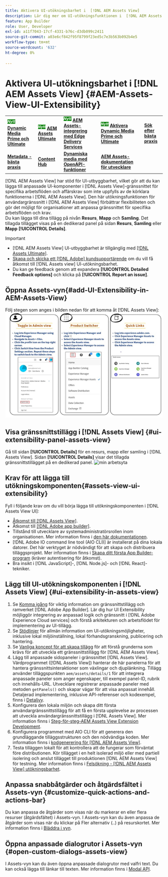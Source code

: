```yaml
---
title: Aktivera UI-utökningsbarhet i  [!DNL AEM Assets View]
description: Lär dig mer om UI-utökningsfunktionen i  [!DNL AEM Assets View]. [!DNL AEM Assets View] gränssnittet gör att du kan lägga till anpassade gränssnittskomponenter som uppfyller specifika affärsbehov.
feature: App Builder
role: User, Developer
exl-id: a11f7043-17cf-4331-b76c-d3db099c2411
source-git-commit: a03e6cf842f95f8799f23ed5c7e3b563b092b4e5
workflow-type: tm+mt
source-wordcount: '632'
ht-degree: 0%

---
```


# Aktivera UI-utökningsbarhet i [!DNL AEM Assets View] {#AEM-Assets-View-UI-Extensibility}

<table>
    <tr>
        <td>
            <sup style= "background-color:#008000; color:#FFFFFF; font-weight:bold"><i>Nytt</i></sup> <a href="/help/assets/dynamic-media/dm-prime-ultimate.md"><b>Dynamic Media Prime och Ultimate</b></a>
        </td>
        <td>
            <sup style= "background-color:#008000; color:#FFFFFF; font-weight:bold"><i>Nytt</i></sup> <a href="/help/assets/assets-ultimate-overview.md"><b>AEM Assets Ultimate</b></a>
        </td>
        <td>
            <sup style= "background-color:#008000; color:#FFFFFF; font-weight:bold"><i>Nytt</i></sup> <a href="/help/assets/integrate-aem-assets-edge-delivery-services.md"><b>AEM Assets-integrering med Edge Delivery Services</b></a>
        </td>
          <td>
            <sup style= "background-color:#008000; color:#FFFFFF; font-weight:bold"><i>Nytt</i></sup> <a href="/help/assets/dynamic-media/enable-dynamic-media-prime-and-ultimate.md"><b>Aktivera Dynamic Media Prime och Ultimate</b></a>
        </td>
        <td>
            <a href="/help/assets/search-best-practices.md"><b>Sök efter bästa praxis</b></a>
        </td>
    </tr>
    <tr>
        <td>
            <a href="/help/assets/metadata-best-practices.md"><b>Metadata - bästa praxis</b></a>
        </td>
        <td>
            <a href="/help/assets/product-overview.md"><b>Content Hub</b></a>
        </td>
        <td>
            <a href="/help/assets/dynamic-media-open-apis-overview.md"><b>Dynamiska media med OpenAPI-funktioner</b></a>
        </td>
        <td>
            <a href="https://developer.adobe.com/experience-cloud/experience-manager-apis/"><b>AEM Assets-dokumentation för utvecklare</b></a>
        </td>
    </tr>
</table>

[!DNL AEM Assets View] har stöd för UI-utbyggbarhet, vilket gör att du kan lägga till anpassade UI-komponenter i [!DNL Assets View]-gränssnittet för specifika arbetsflöden och affärskrav som inte uppfylls av de körklara funktionerna i [!DNL AEM Assets View]. Den här utökningsfunktionen för användargränssnitt i [!DNL AEM Assets View] förbättrar flexibiliteten och gör det möjligt för organisationer att anpassa gränssnittet för specifika arbetsflöden och krav.\
Du kan lägga till dina tillägg på nivån **Resurs**, **Mapp** och **Samling**. Det tillagda tillägget visas på en dedikerad panel på sidan **Resurs**, **Samling** eller **Mapp** **[!UICONTROL Details]**.

>[!IMPORTANT]
>
> * [!DNL AEM Assets View] UI-utbyggbarhet är tillgänglig med [[!DNL Assets Ultimate]](/help/assets/assets-ultimate-overview.md).
> * [Skapa och skicka ett  [!DNL Adobe] kundsupportärende](https://helpx.adobe.com/enterprise/using/support-for-experience-cloud.html) om du vill få åtkomst till [!DNL Assets view] UI-utökningsbarhet.
> * Du kan ge feedback genom att expandera **[!UICONTROL Detailed Feedback options]** och klicka på **[!UICONTROL Report an issue]**.

## <a id="1"></a> Öppna Assets-vyn{#add-UI-Extensibility-in-AEM-Assets-View}

Följ stegen som anges i bilden nedan för att komma åt [!DNL Assets View]:
![ access-assets-view-ui ](/help/assets/assets/access-assets-view.jpg)

## Visa gränssnittstillägg i [!DNL Assets View] {#ui-extensibility-panel-assets-view}

Gå till sidan **[!UICONTROL Details]** för en resurs, mapp eller samling i [!DNL Assets View]. Sidan **[!UICONTROL Details]** visar det tillagda gränssnittstillägget på en dedikerad panel.
![min arbetsyta](/help/assets/assets/my-workspace-assets-view3.png)

## Krav för att lägga till utökningskomponenten{#assets-view-ui-extensibility}

Fyll i följande krav om du vill börja lägga till utökningskomponenten i [!DNL Assets View UI]:

* [Åtkomst till [!DNL Assets View]](#1).
* Åtkomst till [[!DNL Adobe app builder]](https://developer.adobe.com/app-builder/docs/overview/).
* Tillstånd till utvecklare av systemadministratörsrollen inom organisationen. Mer information finns i [den här dokumentationen](https://developer.adobe.com/uix/docs/guides/get-access/).
* [!DNL Adobe IO command line tool (AIO CLI)] är installerat på dina lokala datorer. Det här verktyget är nödvändigt för att skapa och distribuera tilläggsprojekt. Mer information finns i [Skapa ditt första App Builder-program](https://developer.adobe.com/app-builder/docs/get_started/app_builder_get_started/first-app#local-environment-set-up) (kräver autentisering för åtkomst).
* Bra insikt i [!DNL JavaScript]-, [!DNL Node.js]- och [!DNL React]-tekniker.

## Lägg till UI-utökningskomponenten i [!DNL Assets View] {#ui-extensibility-in-assets-view}

1. Se [Komma igång](https://developer.adobe.com/uix/docs/getting-started/) för viktig information om gränssnittstillägg och ramverket [!DNL Adobe App Builder]. Lär dig hur UI Extensibility möjliggör integrering av anpassad logik och gränssnitt i [!DNL Adobe Experience Cloud services] och förstå arkitekturen och arbetsflödet för implementering av UI-tillägg.
1. Se [Stödlinjer](https://developer.adobe.com/uix/docs/guides/) för allmän information om UI-utökningsmöjligheter, inklusive lokal miljöinställning, lokal förhandsgranskning, publicering och hantering.
1. Se [Vanliga koncept för att skapa tillägg](https://developer.adobe.com/uix/docs/services/aem-assets-view/api/commons/) för att förstå grunderna som krävs för att utveckla ett gränssnittstillägg för [!DNL AEM Assets View].
1. Lägg till anpassade sidopaneler i gränssnittet [!DNL Assets View]. Värdprogrammet ([!DNL Assets View]) hanterar de här panelerna för att hantera gränssnittsinteraktioner som växlingar och djuplänkning. Tillägg använder tilläggspunkten `aem/assets/details/1` för att integrera anpassade paneler som anger egenskaper, till exempel panel-ID, rubrik och innehålls-URL. Utvecklare registrerar anpassade paneler med metoden `getPanels()` och skapar vägar för att visa anpassat innehåll. Detaljerad implementering, inklusive API-referenser och kodexempel, finns i [Detaljvy](https://developer.adobe.com/uix/docs/services/aem-assets-view/api/details-view/).
1. Konfigurera den lokala miljön och skapa ditt första användargränssnittstillägg för att få en första upplevelse av processen att utveckla användargränssnittstillägg i [!DNL Assets View]. Mer information finns i [Steg-för-steg-AEM Assets View Extension Development](https://developer.adobe.com/uix/docs/services/aem-assets-view/extension-development/).
1. Konfigurera programmet med AIO CLI för att generera den grundläggande tilläggsstrukturen och den nödvändiga koden. Mer information finns i [kodgenerering för  [!DNL AEM Assets View]](https://developer.adobe.com/uix/docs/services/aem-assets-view/code-generation/).
1. Testa tilläggen lokalt för att kontrollera att de fungerar som förväntat före distributionen. Kör tillägget i en helt isolerad miljö eller med partiell isolering och anslut tillägget till produktionen [!DNL AEM Assets View] för testning. Mer information finns i [Felsökning - [!DNL AEM Assets View] utökningsbarhet](https://developer.adobe.com/uix/docs/services/aem-assets-view/debug/).

## Anpassa snabbåtgärder och åtgärdsfältet i Assets-vyn {#customize-quick-actions-and-actions-bar}

Du kan anpassa de åtgärder som visas när du markerar en eller flera resurser (åtgärdsfältet) i Assets-vyn. I Assets-vyn kan du även anpassa de åtgärder som visas när du klickar på Fler alternativ (..) på resurskortet. Mer information finns i [Bläddra i vyn](https://developer.adobe.com/uix/docs/services/aem-assets-view/api/browse-view/).

## Öppna anpassade dialogrutor i Assets-vyn {#open-custom-dialogs-assets-view}

I Assets-vyn kan du även öppna anpassade dialogrutor med valfri text. Du kan också lägga till länkar till texten. Mer information finns i [Modal API](https://developer.adobe.com/uix/docs/services/aem-assets-view/api/commons/#modal-api).
